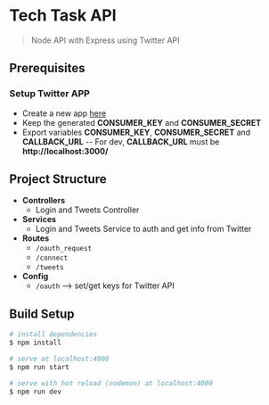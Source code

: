 # Tech Task API
> Node API with Express using Twitter API


## Prerequisites

### Setup Twitter APP
- Create a new app [here](https://apps.twitter.com/)
- Keep the generated **CONSUMER_KEY** and **CONSUMER_SECRET**
- Export variables **CONSUMER_KEY**, **CONSUMER_SECRET** and **CALLBACK_URL**
-- For dev, **CALLBACK_URL** must be **http://localhost:3000/**

## Project Structure
- **Controllers**
  - Login and Tweets Controller
- **Services**
  - Login and Tweets Service to auth and get info from Twitter
- **Routes**
  - `/oauth_request`
  - `/connect`
  - `/tweets`
- **Config**
  - `/oauth` --> set/get keys for Twitter API

## Build Setup

``` bash
# install dependencies
$ npm install

# serve at localhost:4000
$ npm run start

# serve with hot reload (nodemon) at localhost:4000
$ npm run dev
```
